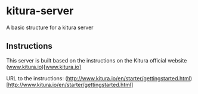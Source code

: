 # kitura-server
A basic structure for a kitura server

## Instructions

This server is built based on the instructions on the Kitura official website (www.kitura.io)[www.kitura.io]

URL to the instructions: 
(http://www.kitura.io/en/starter/gettingstarted.html)[http://www.kitura.io/en/starter/gettingstarted.html]

